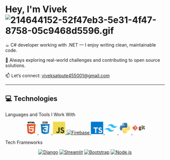 <h1 align="left">Hey, I'm Vivek <img data-target="animated-image.replacedImage" alt="214644152-52f47eb3-5e31-4f47-8758-05c9468d5596.gif" class="AnimatedImagePlayer-animatedImage" src="https://user-images.githubusercontent.com/74038190/214644152-52f47eb3-5e31-4f47-8758-05c9468d5596.gif" style="display: block; opacity: 1;"></h1>

<p align="left">☕︎ C# developer working with .NET — I enjoy writing clean, maintainable code.</p>
<p align="left">🚀 Always exploring real-world challenges and contributing to open source solutions.</p>
<p align="left">📫 Let’s connect: <a href="mailto:viveksatpute455001@gmail.com">viveksatpute455001@gmail.com</a></p>

---

## <p align="left">💻 Technologies</p>
<p align="left">Languages and Tools I Work With</p>
<p align="center">
  <a href="https://www.w3.org/html/" target="_blank" rel="noreferrer">
    <img src="https://raw.githubusercontent.com/devicons/devicon/master/icons/html5/html5-original-wordmark.svg" alt="HTML5" width="40" height="40"/>
  </a>
  <a href="https://www.w3schools.com/css/" target="_blank" rel="noreferrer">
    <img src="https://raw.githubusercontent.com/devicons/devicon/master/icons/css3/css3-original-wordmark.svg" alt="CSS3" width="40" height="40"/>
  </a>
  <a href="https://developer.mozilla.org/en-US/docs/Web/JavaScript" target="_blank" rel="noreferrer">
    <img src="https://raw.githubusercontent.com/devicons/devicon/master/icons/javascript/javascript-original.svg" alt="JavaScript" width="40" height="40"/>
  </a>
  <a href="https://firebase.google.com/" target="_blank" rel="noreferrer">
    <img src="https://www.vectorlogo.zone/logos/firebase/firebase-icon.svg" alt="Firebase" width="40" height="40"/>
  </a>
  <a href="https://www.typescriptlang.org/" target="_blank" rel="noreferrer">
    <img src="https://raw.githubusercontent.com/devicons/devicon/master/icons/typescript/typescript-original.svg" alt="TypeScript" width="40" height="40"/>
  </a>
  <a href="https://tailwindcss.com/" target="_blank" rel="noreferrer">
    <img src="https://raw.githubusercontent.com/devicons/devicon/refs/heads/master/icons/tailwindcss/tailwindcss-original.svg" alt="TailwindCSS" width="40" height="40"/>
  </a>
  <a href="https://www.python.org" target="_blank" rel="noreferrer">
    <img src="https://raw.githubusercontent.com/devicons/devicon/master/icons/python/python-original.svg" alt="Python" width="40" height="40"/>
  </a>
  <a target="_blank" rel="noopener noreferrer nofollow" href="https://raw.githubusercontent.com/github/explore/main/topics/git/git.png"><img height="40" alt="git" src="https://raw.githubusercontent.com/github/explore/main/topics/git/git.png" style="max-width: 100%;"></a>
</p>

<p align="left">Tech Frameworks</p>
<p align="center" dir="auto"><a target="_blank" rel="noopener noreferrer nofollow" href="https://camo.githubusercontent.com/eda76c2ec2590d4e0f924a92f87fd6411294dca1f3fd5a2662b0e85d833652b5/68747470733a2f2f696d672e736869656c64732e696f2f62616467652f446a616e676f2d726f79616c626c75652e7376673f7374796c653d666f722d7468652d6261646765266c6f676f3d446a616e676f266c6f676f436f6c6f723d7768697465"><img src="https://camo.githubusercontent.com/eda76c2ec2590d4e0f924a92f87fd6411294dca1f3fd5a2662b0e85d833652b5/68747470733a2f2f696d672e736869656c64732e696f2f62616467652f446a616e676f2d726f79616c626c75652e7376673f7374796c653d666f722d7468652d6261646765266c6f676f3d446a616e676f266c6f676f436f6c6f723d7768697465" alt="Django" data-canonical-src="https://img.shields.io/badge/Django-royalblue.svg?style=for-the-badge&amp;logo=Django&amp;logoColor=white" style="max-width: 100%;"></a>
<a target="_blank" rel="noopener noreferrer nofollow" href="https://camo.githubusercontent.com/b2efe86f2bf1e551dc961d66f2aa46447f1a4fc71db4c4a3ab691d5885812941/68747470733a2f2f696d672e736869656c64732e696f2f62616467652f53747265616d6c69742d726f79616c626c75652e7376673f7374796c653d666f722d7468652d6261646765266c6f676f3d53747265616d6c6974266c6f676f436f6c6f723d7768697465"><img src="https://camo.githubusercontent.com/b2efe86f2bf1e551dc961d66f2aa46447f1a4fc71db4c4a3ab691d5885812941/68747470733a2f2f696d672e736869656c64732e696f2f62616467652f53747265616d6c69742d726f79616c626c75652e7376673f7374796c653d666f722d7468652d6261646765266c6f676f3d53747265616d6c6974266c6f676f436f6c6f723d7768697465" alt="Streamlit" data-canonical-src="https://img.shields.io/badge/Streamlit-royalblue.svg?style=for-the-badge&amp;logo=Streamlit&amp;logoColor=white" style="max-width: 100%;"></a>
<a target="_blank" rel="noopener noreferrer nofollow" href="https://camo.githubusercontent.com/5149d814beaeca46fdf682d54f35d0d421faaf2146280398224e10feec062c69/68747470733a2f2f696d672e736869656c64732e696f2f62616467652f426f6f7473747261702d726f79616c626c75652e7376673f7374796c653d666f722d7468652d6261646765266c6f676f3d426f6f747374726170266c6f676f436f6c6f723d7768697465"><img src="https://camo.githubusercontent.com/5149d814beaeca46fdf682d54f35d0d421faaf2146280398224e10feec062c69/68747470733a2f2f696d672e736869656c64732e696f2f62616467652f426f6f7473747261702d726f79616c626c75652e7376673f7374796c653d666f722d7468652d6261646765266c6f676f3d426f6f747374726170266c6f676f436f6c6f723d7768697465" alt="Bootstrap" data-canonical-src="https://img.shields.io/badge/Bootstrap-royalblue.svg?style=for-the-badge&amp;logo=Bootstrap&amp;logoColor=white" style="max-width: 100%;"></a>
<a target="_blank" rel="noopener noreferrer nofollow" href="https://camo.githubusercontent.com/d2f776a2d12de2ac4a0e22e6483376a2e26a8ef2dc86e5cfe525aff1f4066e56/68747470733a2f2f696d672e736869656c64732e696f2f62616467652f4e6f64652e6a732d726f79616c626c75652e7376673f7374796c653d666f722d7468652d6261646765266c6f676f3d4e6f64652e6a73266c6f676f436f6c6f723d7768697465"><img src="https://camo.githubusercontent.com/d2f776a2d12de2ac4a0e22e6483376a2e26a8ef2dc86e5cfe525aff1f4066e56/68747470733a2f2f696d672e736869656c64732e696f2f62616467652f4e6f64652e6a732d726f79616c626c75652e7376673f7374796c653d666f722d7468652d6261646765266c6f676f3d4e6f64652e6a73266c6f676f436f6c6f723d7768697465" alt="Node.js" data-canonical-src="https://img.shields.io/badge/Node.js-royalblue.svg?style=for-the-badge&amp;logo=Node.js&amp;logoColor=white" style="max-width: 100%;"></a></p>
